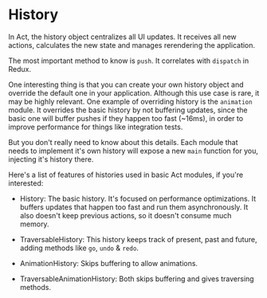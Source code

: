 # History

In Act, the history object centralizes all UI updates. It receives all new
actions, calculates the new state and manages rerendering the application.

The most important method to know is `push`. It correlates with `dispatch`
in Redux.

One interesting thing is that you can create your own history object and
override the default one in your application. Although this use case is rare,
it may be highly relevant. One example of overriding history is the `animation`
module. It overrides the basic history by not buffering updates, since the
basic one will buffer pushes if they happen too fast (~16ms), in order to
improve performance for things like integration tests.

But you don't really need to know about this details. Each module that needs to
implement it's own history will expose a new `main` function for you, injecting
it's history there.

Here's a list of features of histories used in basic Act modules, if you're
interested:

- History: The basic history. It's focused on performance optimizations. It
  buffers updates that happen too fast and run them asynchronously. It also
  doesn't keep previous actions, so it doesn't consume much memory.

- TraversableHistory: This history keeps track of present, past and future,
  adding methods like `go`, `undo` & `redo`.

- AnimationHistory: Skips buffering to allow animations.

- TraversableAnimationHistory: Both skips buffering and gives traversing
  methods.
